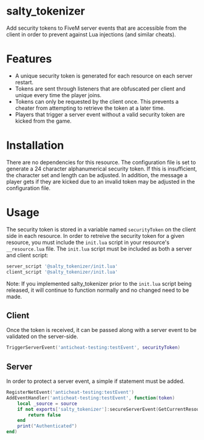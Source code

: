 # salty_tokenizer
Add security tokens to FiveM server events that are accessible from the client in order to prevent against Lua injections (and similar cheats).

# Features
* A unique security token is generated for each resource on each server restart.
* Tokens are sent through listeners that are obfuscated per client and unique every time the player joins.
* Tokens can only be requested by the client once. This prevents a cheater from attempting to retrieve the token at a later time.
* Players that trigger a server event without a valid security token are kicked from the game.

# Installation
There are no dependencies for this resource. The configuration file is set to generate a 24 character alphanumerical security token. If this is insufficient, the character set and length can be adjusted. In addition, the message a player gets if they are kicked due to an invalid token may be adjusted in the configuration file.

# Usage
The security token is stored in a variable named `securityToken` on the client side in each resource. In order to retreive the security token for a given resource, you must include the `init.lua` script in your resource's `__resource.lua` file. The `init.lua` script must be included as both a server and client script:
```lua
server_script '@salty_tokenizer/init.lua'
client_script '@salty_tokenizer/init.lua'
```
Note: If you implemented salty_tokenizer prior to the `init.lua` script being released, it will continue to function normally and no changed need to be made.

## Client
Once the token is received, it can be passed along with a server event to be validated on the server-side.
```lua
TriggerServerEvent('anticheat-testing:testEvent', securityToken)
```

## Server
In order to protect a server event, a simple if statement must be added.
```lua
RegisterNetEvent('anticheat-testing:testEvent')
AddEventHandler('anticheat-testing:testEvent', function(token)
	local _source = source
	if not exports['salty_tokenizer']:secureServerEvent(GetCurrentResourceName(), _source, token) then
		return false
	end
	print("Authenticated")
end)
```
